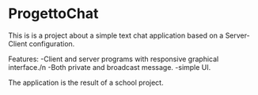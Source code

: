 # ProgettoChat

This is is a project about a simple text chat application based on a Server-Client configuration.

Features:
-Client and server programs with responsive graphical interface./n
-Both private and broadcast message.
-simple UI.

The application is the result of a school project.
